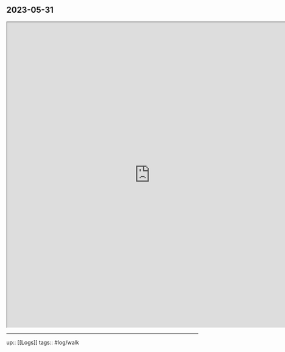 ## 2023-05-31


<iframe height=800 width=750 src="https://www.mapmyride.com/workout/7307044729"></iframe>

---

up:: [[Logs]]
tags:: #log/walk 


